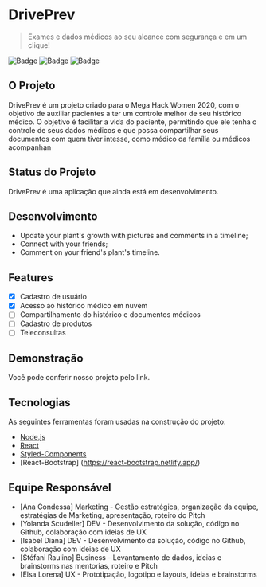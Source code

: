 # DrivePrev

> Exames e dados médicos ao seu alcance com segurança e em um clique!

![Badge](https://img.shields.io/badge/React.js-%20v16.13.1-blue)
![Badge](https://img.shields.io/badge/MegaHackWomen-project-red)
![Badge](https://img.shields.io/badge/DrivePrev-healthcare-green)

## O Projeto
DrivePrev é um projeto criado para o Mega Hack Women 2020, com o objetivo de auxiliar pacientes a ter um controle melhor de seu histórico médico. O objetivo é facilitar a vida do paciente, permitindo que ele tenha o controle de seus dados médicos e que possa compartilhar seus documentos com quem tiver intesse, como médico da família ou médicos acompanhan

## Status do Projeto

DrivePrev é uma aplicação que ainda está em desenvolvimento.

## Desenvolvimento

- Update your plant's growth with pictures and comments in a timeline;
- Connect with your friends;
- Comment on your friend's plant's timeline.

## Features

- [x] Cadastro de usuário
- [x] Acesso ao histórico médico em nuvem
- [ ] Compartilhamento do histórico e documentos médicos
- [ ] Cadastro de produtos
- [ ] Teleconsultas

## Demonstração

Você pode conferir nosso projeto pelo link.

## Tecnologias

As seguintes ferramentas foram usadas na construção do projeto:

- [Node.js](https://nodejs.org/en/)
- [React](https://pt-br.reactjs.org/)
- [Styled-Components](https://styled-components.com/)
- [React-Bootstrap] (https://react-bootstrap.netlify.app/)

## Equipe Responsável

- [Ana Condessa] Marketing - Gestão estratégica, organização da equipe, estratégias de Marketing, apresentação, roteiro do Pitch
- [Yolanda Scudeller] DEV - Desenvolvimento da solução, código no Github, colaboração com ideias de UX
- [Isabel Diana] DEV - Desenvolvimento da solução, código no Github, colaboração com ideias de UX
- [Stéfani Raulino] Business - Levantamento de dados, ideias e brainstorms nas mentorias, roteiro e Pitch
- [Elsa Lorena] UX - Prototipação, logotipo e layouts, ideias e brainstorms
